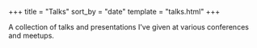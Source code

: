 +++
title = "Talks"
sort_by = "date"
template = "talks.html"
+++

A collection of talks and presentations I've given at various conferences and meetups.

